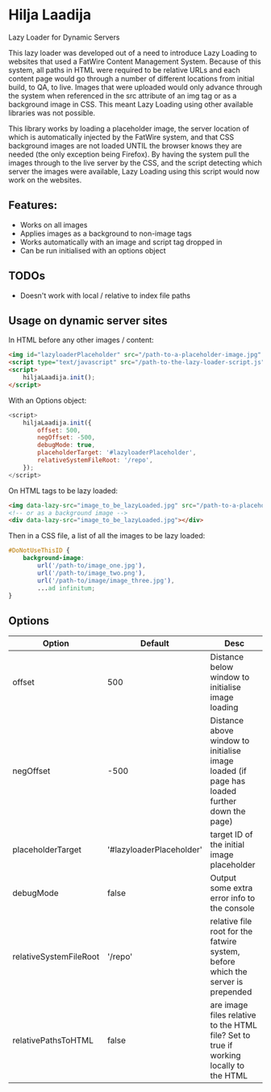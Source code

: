 # Hilja Laadija
Lazy Loader for Dynamic Servers

This lazy loader was developed out of a need to introduce Lazy Loading to websites that used a FatWire Content Management System. Because of this system, all paths in HTML were required to be relative URLs and each content page would go through a number of different locations from initial build, to QA, to live. Images that were uploaded would only advance through the system when referenced in the src attribute of an img tag or as a background image in CSS. This meant Lazy Loading using other available libraries was not possible.

This library works by loading a placeholder image, the server location of which is automatically injected by the FatWire system, and that CSS background images are not loaded UNTIL the browser knows they are needed (the only exception being Firefox). By having the system pull the images through to the live server by the CSS, and the script detecting which server the images were available, Lazy Loading using this script would now work on the websites.

## Features:

- Works on all images
- Applies images as a background to non-image tags
- Works automatically with an image and script tag dropped in
- Can be run initialised with an options object

## TODOs

- Doesn't work with local / relative to index file paths

## Usage on dynamic server sites

In HTML before any other images / content:
```html
<img id="lazyloaderPlaceholder" src="/path-to-a-placeholder-image.jpg" style="display:none;" />
<script type="text/javascript" src="/path-to-the-lazy-loader-script.js"></script>
<script>
    hiljaLaadija.init();
</script>
```

With an Options object:
```js
<script>
    hiljaLaadija.init({
        offset: 500,
        negOffset: -500,
        debugMode: true,
        placeholderTarget: '#lazyloaderPlaceholder',
        relativeSystemFileRoot: '/repo',
    });
</script>
```

On HTML tags to be lazy loaded:
```html
<img data-lazy-src="image_to_be_lazyLoaded.jpg" src="/path-to-a-placeholder-image.jpg" />
<!-- or as a background image -->
<div data-lazy-src="image_to_be_lazyLoaded.jpg"></div>
```

Then in a CSS file, a list of all the images to be lazy loaded:
```css
#DoNotUseThisID {
    background-image:
        url('/path-to/image_one.jpg'),
        url('/path-to/image_two.png'),
        url('/path-to/image/image_three.jpg'),
        ...ad infinitum;
}
```

## Options

Option | Default | Desc
----|----|----
offset | 500 | Distance below window to initialise image loading
negOffset | -500 | Distance above window to initialise image loaded (if page has loaded further down the page)
placeholderTarget | '#lazyloaderPlaceholder' | target ID of the initial image placeholder
debugMode | false | Output some extra error info to the console
relativeSystemFileRoot | '/repo' | relative file root for the fatwire system, before which the server is prepended
relativePathsToHTML | false | are image files relative to the HTML file? Set to true if working locally to the HTML